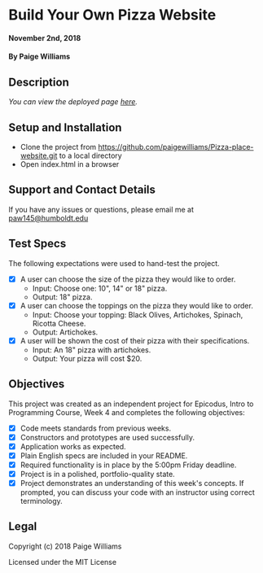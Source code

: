 # Build Your Own Pizza Website

#### November 2nd, 2018

#### By **Paige Williams**

## Description

_You can view the deployed page [here](https://paigewilliams.github.io/Pizza-place-website/)._

## Setup and Installation

* Clone the project from https://github.com/paigewilliams/Pizza-place-website.git to a local directory
* Open index.html in a browser

## Support and Contact Details

If you have any issues or questions, please email me at paw145@humboldt.edu

## Test Specs

The following expectations were used to hand-test the project.

- [x] A user can choose the size of the pizza they would like to order.
    * Input: Choose one: 10", 14" or 18" pizza.
    * Output: 18" pizza.
- [x] A user can choose the toppings on the pizza they would like to order.
    * Input: Choose your topping: Black Olives, Artichokes, Spinach, Ricotta Cheese.
    * Output: Artichokes.      
- [x] A user will be shown the cost of their pizza with their specifications.      
    * Input: An 18" pizza with artichokes.
    * Output: Your pizza will cost $20.


## Objectives

This project was created as an independent project for Epicodus, Intro to Programming Course, Week 4 and completes the following objectives:

- [x] Code meets standards from previous weeks.
- [x] Constructors and prototypes are used successfully.
- [x] Application works as expected.
- [x] Plain English specs are included in your README.
- [x] Required functionality is in place by the 5:00pm Friday deadline.
- [x] Project is in a polished, portfolio-quality state.
- [x] Project demonstrates an understanding of this week's concepts. If prompted, you can discuss your code with an instructor using correct terminology.

## Legal

Copyright (c) 2018 Paige Williams

Licensed under the MIT License
